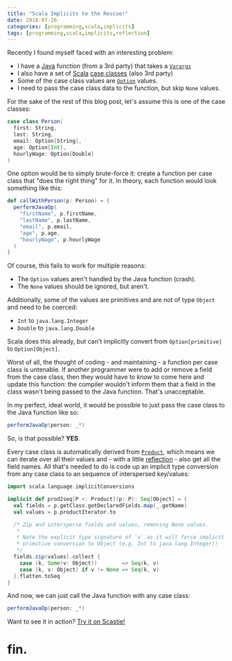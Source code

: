 ```yaml
---
title: "Scala Implicits to the Rescue!"
date: 2018-07-26
categories: [programming,scala,implicits]
tags: [programming,scala,implicits,reflection]
---
```

Recently I found myself faced with an interesting problem:

* I have a [Java][java] function (from a 3rd party) that takes a [`Varargs`][varargs]
* I also have a set of [Scala][scala] [case classes][caseclass] (also 3rd party)
* Some of the case class values are [`Option`][option] values.
* I need to pass the case class data to the function, but skip `None` values.

For the sake of the rest of this blog post, let's assume this is one of the case classes:

```scala
case class Person(
  first: String,
  last: String,
  email: Option[String],
  age: Option[Int],
  hourlyWage: Option[Double]
)
```

One option would be to simply brute-force it: create a function per case class that "does the right thing" for it. In theory, each function would look something like this:

```scala
def callWithPerson(p: Person) = {
  performJavaOp(
    "firstName", p.firstName,
    "lastName", p.lastName,
    "email", p.email,
    "age", p.age,
    "hourlyWage", p.hourlyWage
  )
}
```

Of course, this fails to work for multiple reasons:

* The `Option` values aren't handled by the Java function (crash).
* The `None` values should be ignored, but aren't.

Additionally, some of the values are primitives and are not of type `Object` and need to be coerced:

* `Int` to `java.lang.Integer`
* `Double` to `java.lang.Double`

Scala does this already, but can't implicitly convert from `Option[primitive]` to `Option[Object]`.

Worst of all, the thought of coding - and maintaining - a function per case class is untenable. If another programmer were to add or remove a field from the case class, then they would have to _know_ to come here and update this function: the compiler wouldn't inform them that a field in the class wasn't being passed to the Java function. That's unacceptable.

In my perfect, ideal world, it would be possible to just pass the case class to the Java function like so:

```scala
performJavaOp(person: _*)
```

So, is that possible? **YES**.

Every case class is automatically derived from [`Product`][product], which means we can iterate over all their values and - with a little [reflection][reflection] - also get all the field names. All that's needed to do is code up an implicit type conversion from any case class to an sequence of interspersed key/values:

```scala
import scala.language.implicitConversions

implicit def prod2seq[P <: Product](p: P): Seq[Object] = {
  val fields = p.getClass.getDeclaredFields.map(_.getName)
  val values = p.productIterator.to

  /* Zip and intersperse fields and values, removing None values.
   *
   * Note the explicit type signature of `v` as it will force implicit
   * primitive conversion to Object (e.g. Int to java.lang.Integer)!
   */
  fields.zip(values).collect {
    case (k, Some(v: Object))        => Seq(k, v)
    case (k, v: Object) if v != None => Seq(k, v)
  }.flatten.toSeq
}
```

And now, we can just call the Java function with any case class:

```scala
performJavaOp(person: _*)
```

Want to see it in action? [Try it on Scastie!][scastie]

# fin.

[scala]: https://scala-lang.org/
[implicits]: https://docs.scala-lang.org/overviews/core/implicit-classes.html
[java]: https://docs.oracle.com/javase/8/
[varargs]: https://docs.oracle.com/javase/8/docs/technotes/guides/language/varargs.html
[caseclass]: https://docs.scala-lang.org/tour/case-classes.html
[option]: https://www.scala-lang.org/api/2.12.6/scala/Option.html
[product]: https://www.scala-lang.org/api/2.12.6/scala/Product.html
[reflection]: https://docs.scala-lang.org/overviews/reflection/overview.html
[scastie]: https://scastie.scala-lang.org/5JPXsK4DR0CkNByMjoHesw